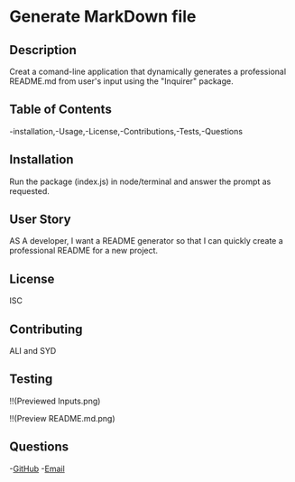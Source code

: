 
  # Generate MarkDown file

  ## Description
  Creat a comand-line application that dynamically generates a professional README.md from user's input using the "Inquirer" package.

  ## Table of Contents
  -installation,-Usage,-License,-Contributions,-Tests,-Questions

  ## Installation
  Run the package (index.js) in node/terminal and answer the prompt as requested.

  ## User Story
AS A developer, I want a README generator so that I can quickly create a professional README for a new project.

  ## License
  ISC

  ## Contributing
  ALI and SYD

  ## Testing
  !!(Previewed Inputs.png)

  !!(Preview README.md.png)

  ## Questions
  -[GitHub](https://github.com/https://github.com/)
  -[Email](bmagrish@gmail.com)
